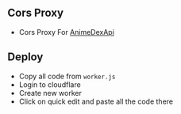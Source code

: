 ## Cors Proxy

- Cors Proxy For [AnimeDexApi](https://github.com/TechShreyash/CloudflareWorker/tree/main/animedexapi)

## Deploy

- Copy all code from `worker.js`
- Login to cloudflare
- Create new worker
- Click on quick edit and paste all the code there